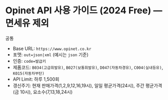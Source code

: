 # Opinet API 사용 가이드 (2024 Free) — 면세유 제외

공통
- Base URL: `https://www.opinet.co.kr`
- 포맷: `out=json|xml` (예시는 `json` 기준)
- 인증: `code=발급키`
- 제품코드: `B034(고급휘발유)`, `B027(보통휘발유)`, `D047(자동차경유)`, `C004(실내등유)`, `K015(자동차부탄)`
- API Limit: 하루 1,500회
- 갱신주기: 현재 판매가격(1,2,9,12,16,19시), 일일 평균가격(24시), 주간 평균가격(금 10시), 요소수(7,13,18,24시)
